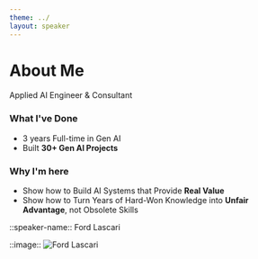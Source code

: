```yaml
---
theme: ../
layout: speaker
---
```


# About Me

<div class="text-xl text-gray-600 mb-2">
Applied AI Engineer & Consultant
</div>

### What I've Done
- 3 years Full-time in Gen AI
- Built **30+ Gen AI Projects**

### Why I'm here
- Show how to Build AI Systems that Provide **Real Value**
- Show how to Turn Years of Hard-Won Knowledge into **Unfair Advantage**, not Obsolete Skills


::speaker-name::
Ford Lascari

::image::
<img src="/avatar.jpeg" class="w-full h-full object-cover" alt="Ford Lascari" />

<!--
Speaker notes:
- I've been in the trenches for 3 years - this isn't theoretical
- 30+ MVPs means I've seen EVERY way these systems fail
- 10+ in production means I know what survives contact with reality
- Your engineering instincts about testing, error handling, and architecture? They're MORE important with AI, not less
- I'm here because good engineers make the difference between toys and products
-->
